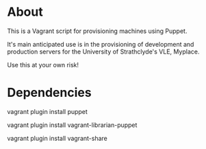 About
=====

This is a Vagrant script for provisioning machines using Puppet.

It's main anticipated use is in the provisioning of development and production servers
for the University of Strathclyde's VLE, Myplace.

Use this at your own risk!

Dependencies
============

vagrant plugin install puppet

vagrant plugin install vagrant-librarian-puppet

vagrant plugin install vagrant-share
